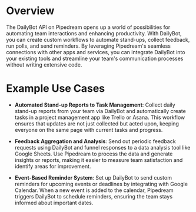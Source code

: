 # Overview

The DailyBot API on Pipedream opens up a world of possibilities for automating team interactions and enhancing productivity. With DailyBot, you can create custom workflows to automate stand-ups, collect feedback, run polls, and send reminders. By leveraging Pipedream's seamless connections with other apps and services, you can integrate DailyBot into your existing tools and streamline your team's communication processes without writing extensive code.

# Example Use Cases

- **Automated Stand-up Reports to Task Management**: Collect daily stand-up reports from your team via DailyBot and automatically create tasks in a project management app like Trello or Asana. This workflow ensures that updates are not just collected but acted upon, keeping everyone on the same page with current tasks and progress.

- **Feedback Aggregation and Analysis**: Send out periodic feedback requests using DailyBot and funnel responses to a data analysis tool like Google Sheets. Use Pipedream to process the data and generate insights or reports, making it easier to measure team satisfaction and identify areas for improvement.

- **Event-Based Reminder System**: Set up DailyBot to send custom reminders for upcoming events or deadlines by integrating with Google Calendar. When a new event is added to the calendar, Pipedream triggers DailyBot to schedule reminders, ensuring the team stays informed about important dates.
